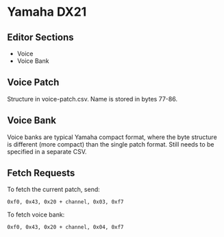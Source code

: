 # Yamaha DX21

## Editor Sections

* Voice
* Voice Bank

## Voice Patch

Structure in voice-patch.csv.
Name is stored in bytes 77-86.

## Voice Bank

Voice banks are typical Yamaha compact format, where the byte structure is different (more compact) than the single patch format. Still needs to be specified in a separate CSV.

## Fetch Requests

To fetch the current patch, send:

`0xf0, 0x43, 0x20 + channel, 0x03, 0xf7`

To fetch voice bank:

`0xf0, 0x43, 0x20 + channel, 0x04, 0xf7`
